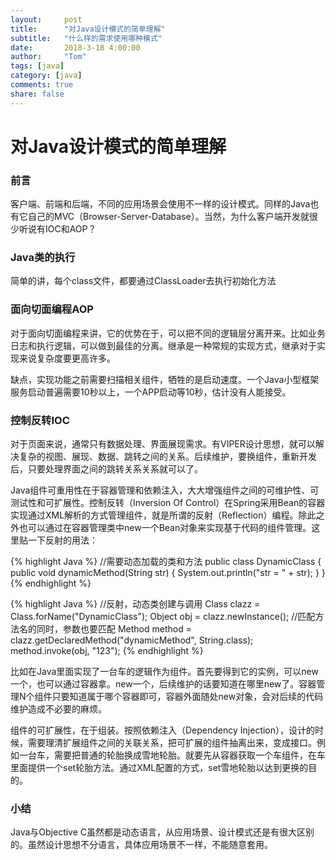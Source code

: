 ```yaml
---
layout:     post
title:      "对Java设计模式的简单理解"
subtitle:   "什么样的需求使用哪种模式"
date:       2018-3-18 4:00:00
author:     "Tom"
tags: [java]
category: [java]
comments: true
share: false
---
```

<h1>对Java设计模式的简单理解</h1>

<h3>前言</h3>

客户端、前端和后端，不同的应用场景会使用不一样的设计模式。同样的Java也有它自己的MVC（Browser-Server-Database）。当然，为什么客户端开发就很少听说有IOC和AOP？

<h3>Java类的执行</h3>

简单的讲，每个class文件，都要通过ClassLoader去执行初始化方法

<h3>面向切面编程AOP</h3>

对于面向切面编程来讲，它的优势在于，可以把不同的逻辑层分离开来。比如业务日志和执行逻辑，可以做到最佳的分离。继承是一种常规的实现方式，继承对于实现来说复杂度要更高许多。

缺点，实现功能之前需要扫描相关组件，牺牲的是启动速度。一个Java小型框架服务启动普遍需要10秒以上，一个APP启动等10秒，估计没有人能接受。

<h3>控制反转IOC</h3>

对于页面来说，通常只有数据处理、界面展现需求。有VIPER设计思想，就可以解决复杂的视图、展现、数据、跳转之间的关系。后续维护，要换组件，重新开发后，只要处理界面之间的跳转关系关系就可以了。

Java组件可重用性在于容器管理和依赖注入，大大增强组件之间的可维护性、可测试性和可扩展性。控制反转（Inversion Of Control）在Spring采用Bean的容器实现通过XML解析的方式管理组件，就是所谓的反射（Reflection）编程。除此之外也可以通过在容器管理类中new一个Bean对象来实现基于代码的组件管理。这里贴一下反射的用法：

{% highlight Java %}
//需要动态加载的类和方法
public class DynamicClass {
    public void dynamicMethod(String str) {
        System.out.println("str = " + str);
    }
}
{% endhighlight %}

{% highlight Java %}
//反射，动态类创建与调用
Class clazz = Class.forName("DynamicClass");
Object obj = clazz.newInstance();
//匹配方法名的同时，参数也要匹配
Method method = clazz.getDeclaredMethod("dynamicMethod", String.class);
method.invoke(obj, "123");
{% endhighlight %}

比如在Java里面实现了一台车的逻辑作为组件。首先要得到它的实例，可以new一个，也可以通过容器拿。new一个，后续维护的话要知道在哪里new了。容器管理N个组件只要知道属于哪个容器即可，容器外面随处new对象，会对后续的代码维护造成不必要的麻烦。

组件的可扩展性，在于组装。按照依赖注入（Dependency Injection），设计的时候，需要理清扩展组件之间的关联关系，把可扩展的组件抽离出来，变成接口。例如一台车，需要把普通的轮胎换成雪地轮胎。就要先从容器获取一个车组件，在车里面提供一个set轮胎方法。通过XML配置的方式，set雪地轮胎以达到更换的目的。

<h3>小结</h3>

Java与Objective C虽然都是动态语言，从应用场景、设计模式还是有很大区别的。虽然设计思想不分语言，具体应用场景不一样，不能随意套用。
